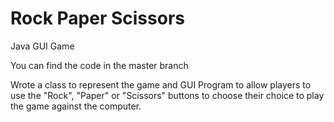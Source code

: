 # Rock Paper Scissors
Java GUI Game

You can find the code in the master branch


Wrote a class to represent the game and GUI Program to allow players to use the "Rock", "Paper" or "Scissors" buttons to choose their choice to play the game against the computer. 

